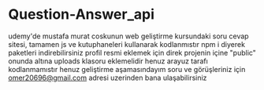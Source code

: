 # Question-Answer_api
udemy'de mustafa murat coskunun web geliştirme kursundaki soru cevap sitesi,
tamamen js ve kutuphaneleri kullanarak kodlanmıstır npm i diyerek paketleri indirebilirsiniz 
profil resmi eklemek için direk projenin içine "public" onunda altına uploads klasoru eklemelidir
henuz arayuz tarafı kodlanmamıstır henuz geliştirme aşamasındayım 
soru ve görüşleriniz için omer20696@gmail.com adresi uzerinden bana ulaşabilirsiniz

